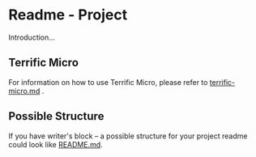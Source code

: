 # Readme - Project

Introduction…

## Terrific Micro

For information on how to use Terrific Micro, please refer to [terrific-micro.md](project/docs/terrific-micro.md) .

## Possible Structure

If you have writer's block – a possible structure for your project readme could look like [README.md](https://github.com/namics/frontend-defaults/blob/master/doc/README.md).
